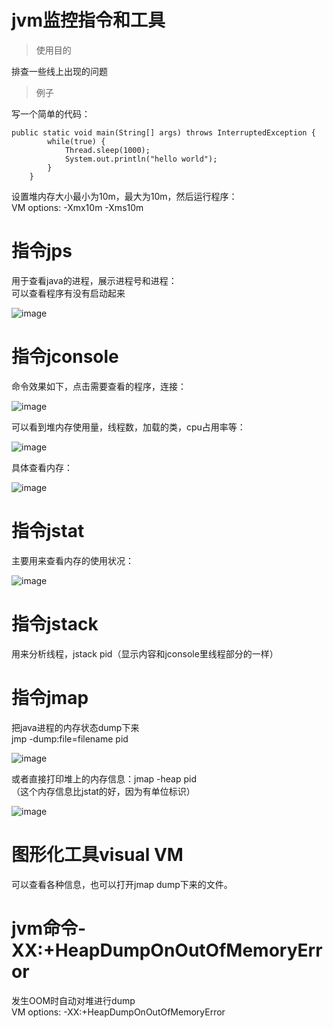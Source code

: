 # jvm监控指令和工具
> 使用目的

排查一些线上出现的问题

> 例子

写一个简单的代码：
```
public static void main(String[] args) throws InterruptedException {
        while(true) {
            Thread.sleep(1000);
            System.out.println("hello world");
        }
    }
```
设置堆内存大小最小为10m，最大为10m，然后运行程序：  
VM options: -Xmx10m -Xms10m

# 指令jps
用于查看java的进程，展示进程号和进程：  
可以查看程序有没有启动起来  

![image](https://leofaye-ghb.obs.cn-east-3.myhuaweicloud.com/note/java/jvm_instruction_jps.png)

# 指令jconsole
命令效果如下，点击需要查看的程序，连接：

![image](https://leofaye-ghb.obs.cn-east-3.myhuaweicloud.com/note/java/jvm_instruction_jconsole_connect.png)  

可以看到堆内存使用量，线程数，加载的类，cpu占用率等：  

![image](https://leofaye-ghb.obs.cn-east-3.myhuaweicloud.com/note/java/jvm_instruction_jconsole_show.png)  

具体查看内存：  

![image](https://leofaye-ghb.obs.cn-east-3.myhuaweicloud.com/note/java/jvm_instruction_jconsole_memory.png)

# 指令jstat
主要用来查看内存的使用状况：  

![image](https://leofaye-ghb.obs.cn-east-3.myhuaweicloud.com/note/java/jvm_instruction_jstat.png)

# 指令jstack
用来分析线程，jstack pid（显示内容和jconsole里线程部分的一样）

# 指令jmap
把java进程的内存状态dump下来  
jmp -dump:file=filename pid  

![image](https://leofaye-ghb.obs.cn-east-3.myhuaweicloud.com/note/java/jvm_instruction_jmap.png)  

或者直接打印堆上的内存信息：jmap -heap pid  
（这个内存信息比jstat的好，因为有单位标识）  

![image](https://leofaye-ghb.obs.cn-east-3.myhuaweicloud.com/note/java/jvm_instruction_jmap_heap.png)

# 图形化工具visual VM
可以查看各种信息，也可以打开jmap dump下来的文件。

# jvm命令-XX:+HeapDumpOnOutOfMemoryError
发生OOM时自动对堆进行dump  
VM options: -XX:+HeapDumpOnOutOfMemoryError
